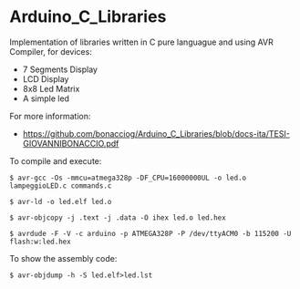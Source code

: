 # Arduino_C_Libraries

Implementation of libraries written in C pure languague and using AVR Compiler, for devices:

  - 7 Segments Display
  - LCD Display
  - 8x8 Led Matrix
  - A simple led
  
 
 For more information:

  - https://github.com/bonacciog/Arduino_C_Libraries/blob/docs-ita/TESI-GIOVANNIBONACCIO.pdf

To compile and execute:

    $ avr-gcc -Os -mmcu=atmega328p -DF_CPU=16000000UL -o led.o lampeggioLED.c commands.c
            
    $ avr-ld -o led.elf led.o
            
    $ avr-objcopy -j .text -j .data -O ihex led.o led.hex
            
    $ avrdude -F -V -c arduino -p ATMEGA328P -P /dev/ttyACM0 -b 115200 -U flash:w:led.hex


 To show the assembly code:

    $ avr-objdump -h -S led.elf>led.lst
